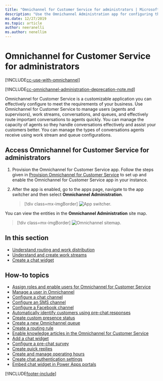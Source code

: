 ```yaml
---
title: "Omnichannel for Customer Service for administrators | MicrosoftDocs"
description: "Use the Omnichannel Administration app for configuring the various settings in Omnichannel for Customer Service"
ms.date: 12/27/2019
ms.topic: article
author: neeranelli
ms.author: nenellim
---
```

# Omnichannel for Customer Service for administrators

[!INCLUDE[cc-use-with-omnichannel](../includes/cc-use-with-omnichannel.md)]

[!INCLUDE[cc-omnichannel-administration-deprecation-note.md](../includes/cc-omnichannel-administration-deprecation-note.md)]

Omnichannel for Customer Service is a customizable application you can effectively configure to meet the requirements of your business. Use Omnichannel for Customer Service to manage users (agents and supervisors), work streams, conversations, and queues, and effectively route important conversations to agents quickly. You can manage the capacity of agents so they handle conversations effectively and assist your customers better. You can manage the types of conversations agents receive using work stream and queue configurations.

## Access Omnichannel for Customer Service for administrators

1. Provision the Omnichannel for Customer Service app. Follow the steps given in [Provision Omnichannel for Customer Service](implement/omnichannel-provision-license.md) to set up and enable the Omnichannel for Customer Service app in your instance.

2. After the app is enabled, go to the apps page, navigate to the app switcher and then select **Omnichannel Administration**.

    > [!div class=mx-imgBorder] 
    > ![App switcher.](media/app-switcher-oc.png)

You can view the entities in the **Omnichannel Administration** site map.

  > [!div class=mx-imgBorder] 
  > ![Omnichannel sitemap.](media/omni-channel-sitemap.png)

## In this section

- [Understand routing and work distribution](unified-routing-work-distribution.md)
- [Understand and create work streams](administer/create-workstreams.md)
- [Create a chat widget](administer/set-up-chat-widget.md)

## How-to topics

- [Assign roles and enable users for Omnichannel for Customer Service](implement/add-users-assign-roles.md)
- [Manage a user in Omnichannel](administer/users-user-profiles.md)<br>
- [Configure a chat channel](administer/set-up-chat-widget.md) </br>
- [Configure an SMS channel](administer/configure-sms-channel.md) </br>
- [Configure a Facebook channel](administer/configure-facebook-channel.md)</br>
- [Automatically identify customers using pre-chat responses](administer/record-identification-rule.md)<br>
- [Create custom presence status](administer/presence-custom-presence.md#create-custom-presence-status)<br>
- [Create a new Omnichannel queue](administer/queues-omnichannel.md)<br>
- [Create a routing rule](routing-rules.md#create-a-routing-rule)<br>
- [Enable knowledge articles in the Omnichannel for Customer Service](administer/set-up-knowledge-management-embedded-knowledge-search.md#set-up-knowledge-management) </br>
- [Add a chat widget](administer/add-chat-widget.md)<br>
- [Configure a pre-chat survey](administer/configure-pre-chat-survey.md)<br>
- [Create quick replies](administer/create-quick-replies.md)<br>
- [Create and manage operating hours](administer/create-operating-hours.md)<br>
- [Create chat authentication settings](administer/create-chat-auth-settings.md)<br>
- [Embed chat widget in Power Apps portals](administer/embed-chat-widget-portal.md)


[!INCLUDE[footer-include](../includes/footer-banner.md)]
